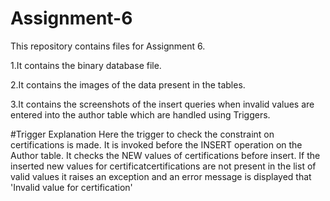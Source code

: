 # Assignment-6
This repository contains files for Assignment 6. 

1.It contains the binary database file.

2.It contains the images of the data present in the tables.

3.It contains the screenshots of the insert queries when invalid values are entered into the author table which are handled using Triggers. 

#Trigger Explanation 
Here the trigger to check the constraint on certifications is made. It is invoked before the INSERT operation on the Author table. It checks the NEW values of certifications before insert. If the inserted new values for certificatcertifications are not present in the list of valid values it raises an exception and an error message is displayed that 'Invalid value for certification'
